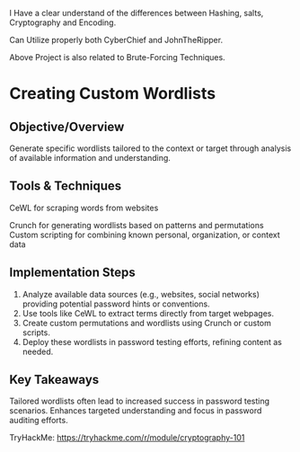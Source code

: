 I Have a clear understand of the differences between Hashing, salts, Cryptography and Encoding.

Can Utilize properly both CyberChief and JohnTheRipper.

Above Project is also related to Brute-Forcing Techniques.

# Creating Custom Wordlists
   
## Objective/Overview

Generate specific wordlists tailored to the context or target through analysis of available information and understanding.
## Tools & Techniques

CeWL for scraping words from websites

Crunch for generating wordlists based on patterns and permutations
Custom scripting for combining known personal, organization, or context data

## Implementation Steps

1. Analyze available data sources (e.g., websites, social networks) providing potential password hints or conventions.
2. Use tools like CeWL to extract terms directly from target webpages.
3. Create custom permutations and wordlists using Crunch or custom scripts.
4. Deploy these wordlists in password testing efforts, refining content as needed.

## Key Takeaways

Tailored wordlists often lead to increased success in password testing scenarios.
Enhances targeted understanding and focus in password auditing efforts.

TryHackMe: https://tryhackme.com/r/module/cryptography-101
